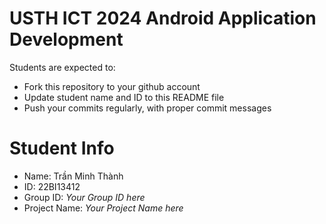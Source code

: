 USTH ICT 2024 Android Application Development
=====================================================

Students are expected to:

* Fork this repository to your github account
* Update student name and ID to this README file
* Push your commits regularly, with proper commit messages

Student Info
=======================


* Name: Trần Minh Thành
* ID: 22BI13412
* Group ID: *Your Group ID here*
* Project Name: *Your Project Name here*
